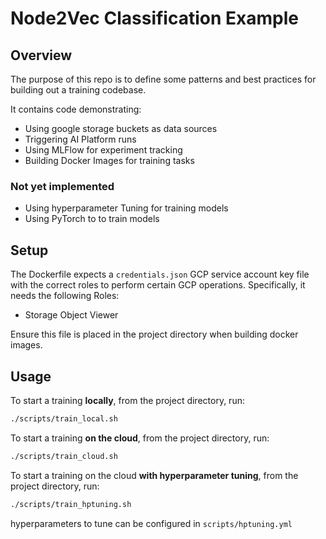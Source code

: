 # Node2Vec Classification Example

## Overview

The purpose of this repo is to define some patterns and best practices for building out a training codebase.

It contains code demonstrating:

- Using google storage buckets as data sources
- Triggering AI Platform runs
- Using MLFlow for experiment tracking
- Building Docker Images for training tasks

### Not yet implemented

- Using hyperparameter Tuning for training models
- Using PyTorch to to train models

## Setup

The Dockerfile expects a `credentials.json` GCP service account key file with the correct roles to perform certain GCP operations. Specifically, it needs the following Roles:

- Storage Object Viewer

Ensure this file is placed in the project directory when building docker images.

## Usage

To start a training **locally**, from the project directory, run:

```bash
./scripts/train_local.sh
```

To start a training **on the cloud**, from the project directory, run:

```bash
./scripts/train_cloud.sh
```

To start a training on the cloud **with hyperparameter tuning**, from the project directory, run:

```bash
./scripts/train_hptuning.sh
```

hyperparameters to tune can be configured in `scripts/hptuning.yml`
